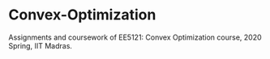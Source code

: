 # Convex-Optimization
Assignments and coursework of EE5121: Convex Optimization course, 2020 Spring, IIT Madras.
